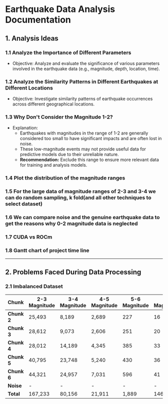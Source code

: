 # Earthquake Data Analysis Documentation

## 1. Analysis Ideas

### 1.1 Analyze the Importance of Different Parameters
- Objective: Analyze and evaluate the significance of various parameters involved in the earthquake data (e.g., magnitude, depth, location, time).

### 1.2 Analyze the Similarity Patterns in Different Earthquakes at Different Locations
- Objective: Investigate similarity patterns of earthquake occurrences across different geographical locations.

### 1.3 Why Don't Consider the Magnitude 1-2?
- Explanation: 
    - Earthquakes with magnitudes in the range of 1-2 are generally considered too small to have significant impacts and are often lost in noise.
    - These low-magnitude events may not provide useful data for predictive models due to their unreliable nature.
    - **Recommendation:** Exclude this range to ensure more relevant data for training and analysis models.
### 1.4 Plot the distribution of the magnitude ranges

### 1.5 For the large data of magnitude ranges of 2-3 and 3-4 we can do random sampling, k fold(and all other techniques to select dataset)

### 1.6 We can compare noise and the genuine earthquake data to get the reasons why 0-2 magnitude data is neglected

### 1.7 CUDA vs ROCm

### 1.8 Gantt chart of project time line
---

## 2. Problems Faced During Data Processing

### 2.1 Imbalanced Dataset

| Chunk         | 2-3 Magnitude | 3-4 Magnitude | 4-5 Magnitude | 5-6 Magnitude | 6+ Magnitude | Total   |
|---------------|---------------|---------------|---------------|---------------|--------------|---------|
| **Chunk 2**   | 25,493        | 8,189         | 2,689         | 227           | 16           | 36,614  |
| **Chunk 3**   | 28,612        | 9,073         | 2,606         | 251           | 20           | 40,562  |
| **Chunk 4**   | 28,012        | 14,189        | 4,345         | 385           | 33           | 46,964  |
| **Chunk 5**   | 40,795        | 23,748        | 5,240         | 430           | 36           | 70,249  |
| **Chunk 6**   | 44,321        | 24,957        | 7,031         | 596           | 41           | 76,946  |
| **Noise**   | -        | -        | -         | -           | -           | 235,426  |
| **Total** | 167,233      | 80,156        | 21,911        | 1,889         | 146          | -       |

